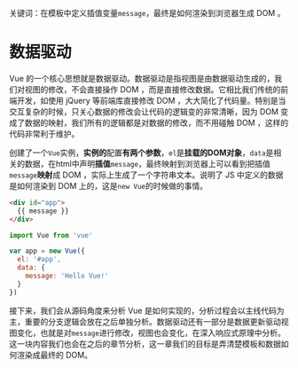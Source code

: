 关键词：在模板中定义插值变量`message`，最终是如何渲染到浏览器生成 DOM 。

# 数据驱动

Vue 的一个核心思想就是数据驱动。数据驱动是指视图是由数据驱动生成的，我们对视图的修改，不会直接操作 DOM ，而是直接修改数据。它相比我们传统的前端开发，如使用 jQuery 等前端库直接修改 DOM ，大大简化了代码量。特别是当交互复杂的时候，只关心数据的修改会让代码的逻辑变的非常清晰，因为 DOM 变成了数据的映射，我们所有的逻辑都是对数据的修改，而不用碰触 DOM ，这样的代码非常利于维护。

创建了一个`Vue`实例，**实例的**配置**有两个参数**，`el`是**挂载的DOM对象**，`data`是相关的数据，在html中声明**插值**`message`，最终映射到浏览器上可以看到把插值`message`**映射**成 DOM ，实际上生成了一个字符串文本。说明了 JS 中定义的数据是如何渲染到 DOM 上的，这是`new Vue`的时候做的事情。

```html
<div id="app">
  {{ message }}
</div>
```

```javascript
import Vue from 'vue'

var app = new Vue({
  el: '#app',
  data: {
    message: 'Hello Vue!'
  }
})
```

接下来，我们会从源码角度来分析 Vue 是如何实现的，分析过程会以主线代码为主，重要的分支逻辑会放在之后单独分析。数据驱动还有一部分是数据更新驱动视图变化，也就是对`message`进行修改，视图也会变化，在深入响应式原理中分析。这一块内容我们也会在之后的章节分析，这一章我们的目标是弄清楚模板和数据如何渲染成最终的 DOM。
